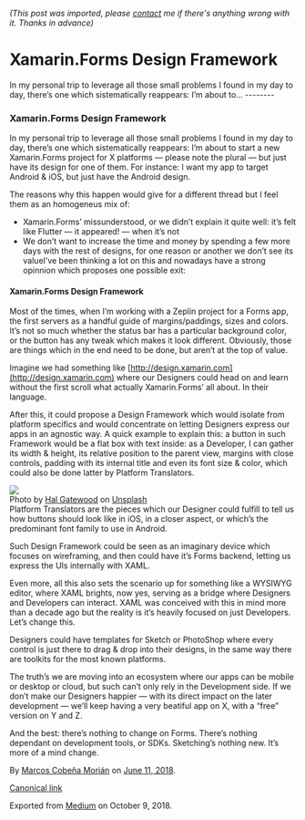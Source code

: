 *(This post was imported, please [contact](#/contact) me if there's anything wrong with it. Thanks in advance)*

  # Xamarin.Forms Design Framework

   In my personal trip to leverage all those small problems I found in my day to day, there’s one which sistematically reappears: I’m about to…   --------
  
### Xamarin.Forms Design Framework

In my personal trip to leverage all those small problems I found in my day to day, there’s one which sistematically reappears: I’m about to start a new Xamarin.Forms project for X platforms — please note the plural — but just have its design for one of them. For instance: I want my app to target Android & iOS, but just have the Android design.

The reasons why this happen would give for a different thread but I feel them as an homogeneus mix of:


  * Xamarin.Forms’ missunderstood, or we didn’t explain it quite well: it’s felt like Flutter — it appeared! — when it’s not
  * We don’t want to increase the time and money by spending a few more days with the rest of designs, for one reason or another we don’t see its valueI’ve been thinking a lot on this and nowadays have a strong opinnion which proposes one possible exit:

#### **Xamarin.Forms Design Framework**

Most of the times, when I’m working with a Zeplin project for a Forms app, the first servers as a handful guide of margins/paddings, sizes and colors. It’s not so much whether the status bar has a particular background color, or the button has any tweak which makes it look different. Obviously, those are things which in the end need to be done, but aren’t at the top of value.

Imagine we had something like [http://design.xamarin.com](http://design.xamarin.com) where our Designers could head on and learn without the first scroll what actually Xamarin.Forms’ all about. In their language.

After this, it could propose a Design Framework which would isolate from platform specifics and would concentrate on letting Designers express our apps in an agnostic way. A quick example to explain this: a button in such Framework would be a flat box with text inside: as a Developer, I can gather its width & height, its relative position to the parent view, margins with close controls, padding with its internal title and even its font size & color, which could also be done latter by Platform Translators.

  
![](https://cdn-images-1.medium.com/max/1000/0*t7UJdpwx2KGsTC1N)  
Photo by [Hal Gatewood](https://unsplash.com/@halgatewood?utm_source=medium&amp;utm_medium=referral) on [Unsplash](https://unsplash.com?utm_source=medium&amp;utm_medium=referral)  
Platform Translators are the pieces which our Designer could fulfill to tell us how buttons should look like in iOS, in a closer aspect, or which’s the predominant font family to use in Android.

Such Design Framework could be seen as an imaginary device which focuses on wireframing, and then could have it’s Forms backend, letting us express the UIs internally with XAML.

Even more, all this also sets the scenario up for something like a WYSIWYG editor, where XAML brights, now yes, serving as a bridge where Designers and Developers can interact. XAML was conceived with this in mind more than a decade ago but the reality is it’s heavily focused on just Developers. Let’s change this.

Designers could have templates for Sketch or PhotoShop where every control is just there to drag & drop into their designs, in the same way there are toolkits for the most known platforms.

The truth’s we are moving into an ecosystem where our apps can be mobile or desktop or cloud, but such can’t only rely in the Development side. If we don’t make our Designers happier — with its direct impact on the later development — we’ll keep having a very beatiful app on X, with a “free” version on Y and Z.

And the best: there’s nothing to change on Forms. There’s nothing dependant on development tools, or SDKs. Sketching’s nothing new. It’s more of a mind change.

  
  
  By [Marcos Cobeña Morián](https://medium.com/@MarcosCobena) on [June 11, 2018](https://medium.com/p/b23a2f12cce5).

[Canonical link](https://medium.com/@MarcosCobena/xamarin-forms-design-framework-b23a2f12cce5)

Exported from [Medium](https://medium.com) on October 9, 2018.

